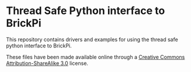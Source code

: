 Thread Safe Python interface to BrickPi
=======================================

This repository contains drivers and examples for using the thread safe python interface to BrickPi.

These files have been made available online through a [Creative Commons Attribution-ShareAlike 3.0](http://creativecommons.org/licenses/by-sa/3.0/) license.